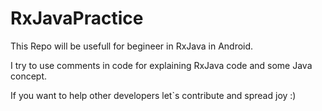 # RxJavaPractice
This Repo will be usefull for begineer in RxJava in Android.

I try to use comments in code for explaining RxJava code and some Java concept.

If you want to help other developers let`s contribute and spread joy :)


